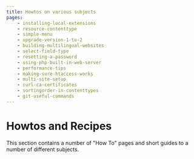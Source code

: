 ```yaml
---
title: Howtos on various subjects
pages:
    - installing-local-extensions
    - resource-contenttype
    - simple-menu
    - upgrade-version-1-to-2
    - building-multilingual-websites
    - select-field-type
    - resetting-a-password
    - using-php-built-in-web-server
    - performance-tips
    - making-sure-htaccess-works
    - multi-site-setup
    - curl-ca-certificates
    - sortingorder-in-contenttypes
    - git-useful-commands
---
```

Howtos and Recipes
===================

This section contains a number of "How To" pages and short guides to a number
of different subjects.

